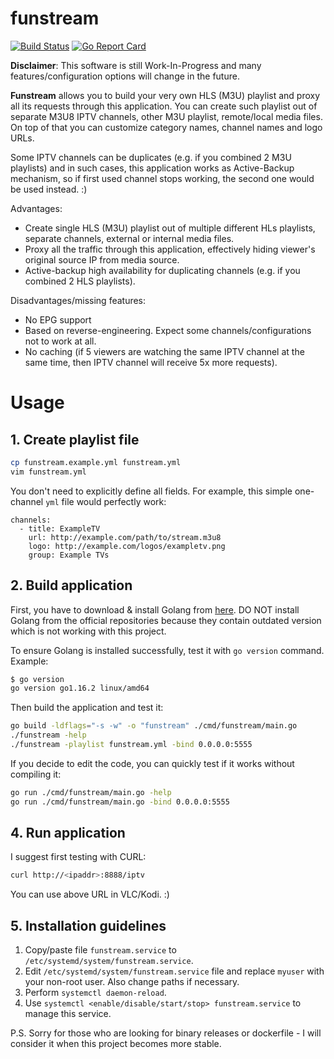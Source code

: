 # funstream

[![Build Status](https://travis-ci.com/erkexzcx/funstream.svg?branch=master)](https://travis-ci.com/erkexzcx/funstream) 
[![Go Report Card](https://goreportcard.com/badge/github.com/erkexzcx/funstream)](https://goreportcard.com/report/github.com/erkexzcx/funstream)

**Disclaimer**: This software is still Work-In-Progress and many features/configuration options will change in the future.

**Funstream** allows you to build your very own HLS (M3U) playlist and proxy all its requests through this application. You can create such playlist out of separate M3U8 IPTV channels, other M3U playlist, remote/local media files. On top of that you can customize category names, channel names and logo URLs.

Some IPTV channels can be duplicates (e.g. if you combined 2 M3U playlists) and in such cases, this application works as Active-Backup mechanism, so if first used channel stops working, the second one would be used instead. :)

Advantages:
* Create single HLS (M3U) playlist out of multiple different HLs playlists, separate channels, external or internal media files.
* Proxy all the traffic through this application, effectively hiding viewer's original source IP from media source.
* Active-backup high availability for duplicating channels (e.g. if you combined 2 HLS playlists).

Disadvantages/missing features:
* No EPG support
* Based on reverse-engineering. Expect some channels/configurations not to work at all.
* No caching (if 5 viewers are watching the same IPTV channel at the same time, then IPTV channel will receive 5x more requests).

# Usage

## 1. Create playlist file

```bash
cp funstream.example.yml funstream.yml
vim funstream.yml
```

You don't need to explicitly define all fields. For example, this simple one-channel `yml` file would perfectly work:
```
channels:
  - title: ExampleTV
    url: http://example.com/path/to/stream.m3u8
    logo: http://example.com/logos/exampletv.png
    group: Example TVs
```

## 2. Build application

First, you have to download & install Golang from [here](https://golang.org/doc/install). DO NOT install Golang from the official repositories because they contain outdated version which is not working with this project.

To ensure Golang is installed successfully, test it with `go version` command. Example:
```bash
$ go version
go version go1.16.2 linux/amd64
```

Then build the application and test it:
```bash
go build -ldflags="-s -w" -o "funstream" ./cmd/funstream/main.go
./funstream -help
./funstream -playlist funstream.yml -bind 0.0.0.0:5555
```

If you decide to edit the code, you can quickly test if it works without compiling it:
```bash
go run ./cmd/funstream/main.go -help
go run ./cmd/funstream/main.go -bind 0.0.0.0:5555
```

## 4. Run application

I suggest first testing with CURL:
```bash
curl http://<ipaddr>:8888/iptv
```

You can use above URL in VLC/Kodi. :)

## 5. Installation guidelines

1. Copy/paste file `funstream.service` to `/etc/systemd/system/funstream.service`.
2. Edit `/etc/systemd/system/funstream.service` file and replace `myuser` with your non-root user. Also change paths if necessary.
3. Perform `systemctl daemon-reload`.
4. Use `systemctl <enable/disable/start/stop> funstream.service` to manage this service.

P.S. Sorry for those who are looking for binary releases or dockerfile - I will consider it when this project becomes more stable.

